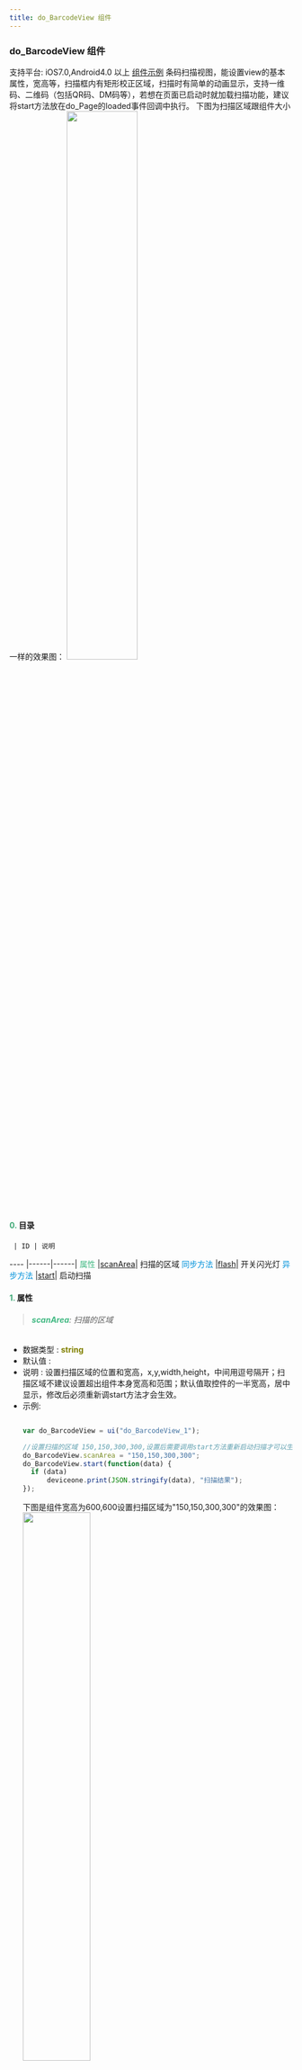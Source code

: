 ```yaml
---
title: do_BarcodeView 组件
---
```


### do_BarcodeView 组件

 支持平台: iOS7.0,Android4.0 以上
 [组件示例](https://github.com/do-api/docs-example/tree/master/source/view/do_BarcodeView)
 条码扫描视图，能设置view的基本属性，宽高等，扫描框内有矩形校正区域，扫描时有简单的动画显示，支持一维码、二维码（包括QR码、DM码等），若想在页面已启动时就加载扫描功能，建议将start方法放在do_Page的loaded事件回调中执行。
 下图为扫描区域跟组件大小一样的效果图：
 <img src="../../images/barcodeview_scan.png" width="50%" height="50%" />

#### <font color ='#40A977'>**0.**</font> 目录

     | ID | 说明
---- |------|------|
<font color ='#42b983'>属性</font>  |[scanArea](#scanArea)| 扫描的区域
<font color ='#0092db'>同步方法</font>  |[flash](#flash)| 开关闪光灯
<font color ='#0092db'>异步方法</font>  |[start](#start)| 启动扫描

#### <font color ='#40A977'>**1.**</font> 属性

>###### <span id="scanArea"><font color ='#42b983'>**scanArea**</font>: 扫描的区域

- 数据类型 : <font color ='#808000'>**string**</font>
- 默认值 :
- 说明 : 设置扫描区域的位置和宽高，x,y,width,height，中间用逗号隔开；扫描区域不建议设置超出组件本身宽高和范围；默认值取控件的一半宽高，居中显示，修改后必须重新调start方法才会生效。
- 示例:
  ```javascript

  var do_BarcodeView = ui("do_BarcodeView_1");

  //设置扫描的区域 150,150,300,300,设置后需要调用start方法重新启动扫描才可以生效
  do_BarcodeView.scanArea = "150,150,300,300";
  do_BarcodeView.start(function(data) {
  	if (data)
  		deviceone.print(JSON.stringify(data), "扫描结果");
  });

  ```
  下图是组件宽高为600,600设置扫描区域为"150,150,300,300"的效果图：    
  <img src="../../images/barcodeview_setscanarea.png" width="50%" height="50%" />

#### <font color ='#40A977'>**2.**</font> 同步方法

>##### <span id="flash"><font color ='#0092db'>**flash**</font>: 开关闪光灯

- 参数:

  名称 | 类型 |必填|默认值|说明
  ---- |------|------|------|------
  **status** |<font color ='#808000'>**string**</font> | 是 | |闪光灯状态，支持两种状态：on（开启）、off（关闭）
- 返回值类型 : <font color ='#808000'>**无**</font>
- 返回值描述: 无
- 说明: 开关手机系统闪光灯
- 示例:
  ```javascript

  //开启闪光灯
  do_BarcodeView.flash("on");
  //关闭闪光灯
  do_BarcodeView.flash("off");
  ```

[回到顶部](#top)

#### <font color ='#40A977'>**3.**</font> 异步方法

>##### <span id="start"><font color ='#0092db'>**start**</font>: 启动扫描

- 参数: **无**
- 返回值类型 : <font color ='#808000'>**object**</font>
- 返回值描述: 返回data是一个JSON对象类型
- 说明: 条码扫描成功后会自动停止并执行异步回调，将扫描结果返回，如需再次扫描需重新调用该方法
- 示例:
  ```javascript

  // 启动扫描
	do_BarcodeView.start(function(data) {
		  if (data)
			    deviceone.print(JSON.stringify(data), "扫描结果");
	});

  //扫描结果示例
  {
      "code":"QR_CODE",
      "value":"http://www.deviceone.net"
  }
  ```

#### <font color ='#40A977'>**4.**</font> 事件

#### <font color ='#40A977'>**5.**</font> 常见问题

  - 1. IOS二维码生成时选择定位区域图形,不规则图形导致的无法扫描成功。   
       原因： iOS使用的是原生的框架，如果扫描失败就无法识别了

#### <font color ='#40A977'>**6.**</font> 基本配置

[回到顶部](#top)
